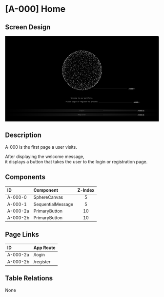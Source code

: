 # [A-000] Home

## Screen Design

![A-000](./screen-images/a-000.png)

## Description

A-000 is the first page a user visits.

After displaying the welcome message,  
it displays a button that takes the user to the login or registration page.

## Components

| ID       | Component         | Z-Index |
| :------- | :---------------- | :-----: |
| A-000-0  | SphereCanvas      |    5    |
| A-000-1  | SequentialMessage |    5    |
| A-000-2a | PrimaryButton     |   10    |
| A-000-2b | PrimaryButton     |   10    |

## Page Links

| ID       | App Route |
| :------- | :-------- |
| A-000-2a | /login    |
| A-000-2b | /register |

## Table Relations

None
